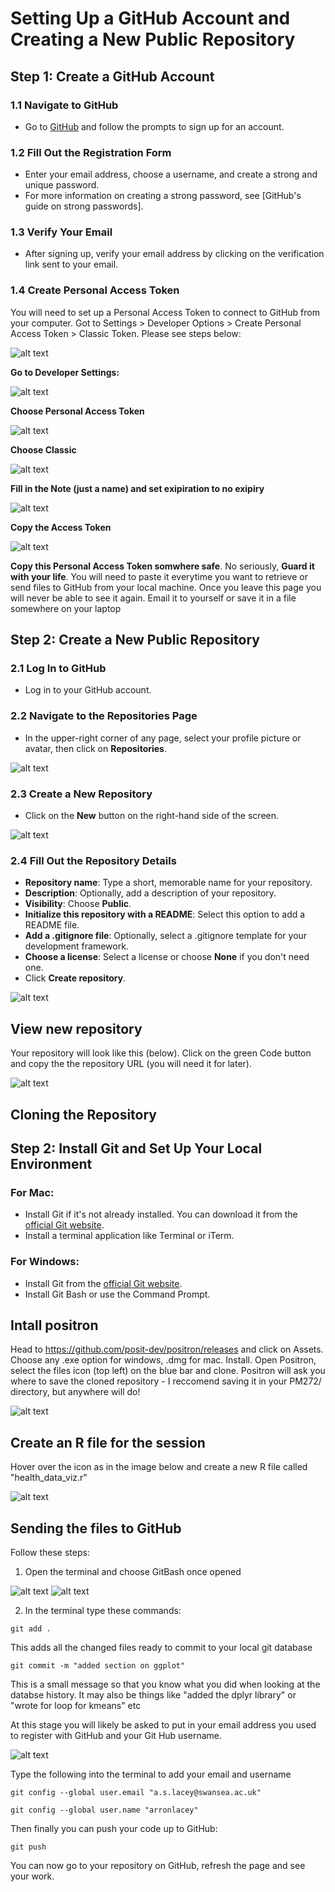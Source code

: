 # Setting Up a GitHub Account and Creating a New Public Repository

## Step 1: Create a GitHub Account

### 1.1 Navigate to GitHub
- Go to [GitHub](https://github.com/) and follow the prompts to sign up for an account.

### 1.2 Fill Out the Registration Form
- Enter your email address, choose a username, and create a strong and unique password.
- For more information on creating a strong password, see [GitHub's guide on strong passwords].

### 1.3 Verify Your Email
- After signing up, verify your email address by clicking on the verification link sent to your email.

### 1.4 Create Personal Access Token

You will need to set up a Personal Access Token to connect to GitHub from your computer. Got to Settings > Developer Options > Create Personal Access Token > Classic Token. Please see steps below:

![alt text](images/pat1.png)

**Go to Developer Settings:**

![alt text](images/pat2.png)

**Choose Personal Access Token**


![alt text](images/pat3.png)

**Choose Classic**

![alt text](images/pat4.png)

**Fill in the Note (just a name) and set exipiration to no exipiry**

![alt text](images/pat5.png)

**Copy the Access Token**

![alt text](images/pat6.png)

**Copy this Personal Access Token somwhere safe**. No seriously, **Guard it with your life**. You will need to paste it everytime you want to retrieve or send files to GitHub from your local machine. Once you leave this page you will never be able to see it again. Email it to yourself or save it in a file somewhere on your laptop


## Step 2: Create a New Public Repository

### 2.1 Log In to GitHub
- Log in to your GitHub account.

### 2.2 Navigate to the Repositories Page
- In the upper-right corner of any page, select your profile picture or avatar, then click on **Repositories**.

![alt text](images/repositories.png)

### 2.3 Create a New Repository
- Click on the **New** button on the right-hand side of the screen.

![alt text](images/new_repository.png)

### 2.4 Fill Out the Repository Details
- **Repository name**: Type a short, memorable name for your repository.
- **Description**: Optionally, add a description of your repository.
- **Visibility**: Choose **Public**.
- **Initialize this repository with a README**: Select this option to add a README file.
- **Add a .gitignore file**: Optionally, select a .gitignore template for your development framework.
- **Choose a license**: Select a license or choose **None** if you don't need one.
- Click **Create repository**.

![alt text](images/new_repo_config.png)

## View new repository

Your repository will look like this (below). Click on the green Code button and copy the the repository URL (you will need it for later).

![alt text](images/blank_front_page.png)

## Cloning the Repository

## Step 2: Install Git and Set Up Your Local Environment

### For Mac:
- Install Git if it's not already installed. You can download it from the [official Git website](https://git-scm.com/downloads).
- Install a terminal application like Terminal or iTerm.

### For Windows:
- Install Git from the [official Git website](https://git-scm.com/downloads).
- Install Git Bash or use the Command Prompt.

## Intall positron
Head to https://github.com/posit-dev/positron/releases and click on Assets. Choose any .exe option for windows, .dmg for mac.
Install.
Open Positron, select the files icon (top left) on the blue bar and clone. Positron will ask you where to save the cloned repository - I reccomend saving it in your PM272/ directory, but anywhere will do! 

![alt text](images/clone_repo.png)

## Create an R file for the session

Hover over the icon as in the image below and create a new R file called "health_data_viz.r"

![alt text](images/create_new_r_file.png)


## Sending the files to GitHub

Follow these steps:

1. Open the terminal and choose GitBash once opened

![alt text](images/terminal.png)
![alt text](images/choose%20terminal.png)


2. In the terminal type these commands:

```
git add .
```

This adds all the changed files ready to commit to your local git database

```
git commit -m "added section on ggplot"
```

This is a small message so that you know what you did when looking at the databse history. It may also be things like "added the dplyr library" or "wrote for loop for kmeans" etc

At this stage you will likely be asked to put in your email address you used to register with GitHub and your Git Hub username.

![alt text](images/git%20commit.png)

Type the following into the terminal to add your email and username

```
git config --global user.email "a.s.lacey@swansea.ac.uk"
```

```
git config --global user.name "arronlacey"
```

Then finally you can push your code up to GitHub:

```
git push
```

You can now go to your repository on GitHub, refresh the page and see your work.
